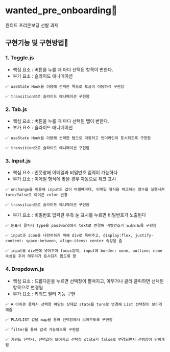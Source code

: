 # wanted_pre_onboarding👀
원티드 프리온보딩 선발 과제

## 구현기능 및 구현방법💬

### 1. Toggle.js
- 핵심 요소 : 버튼을 누를 때 마다 선택된 항목이 변한다.
- 부가 요소 : 슬라이드 애니메이션

```
✅ useState Hook을 이용해 선택한 쪽으로 토글이 이동하게 구현함

✅ transition으로 슬라이드 애니메이션 구현함
```

### 2. Tab.js
- 핵심 요소 : 버튼을 누를 때 마다 선택된 탭이 변한다.
- 부가 요소 : 슬라이드 애니메이션

```
✅ useState Hook을 이용해 선택한 탭으로 이동하고 언더라인이 표시되도록 구현함

✅ transition으로 슬라이드 애니메이션 구현함
```

### 3. Input.js
- 핵심 요소 : 인풋창에 이메일과 비밀번호 입력이 가능하다
- 부가 요소 : 이메일 형식에 맞을 경우 자동으로 체크 표시

```
✅ onchange를 이용해 input의 값이 바뀔때마다, 이메일 형식을 체크하는 함수를 실행시켜 ture/false로 아이콘 color 변경

✅ transition으로 슬라이드 애니메이션 구현함
```

- 부가 요소 : 비밀번호 입력란 우측 눈 표시를 누르면 비밀번호가 노출된다

```
✅ 눈표시 클릭시 type을 password에서 text로 변경해 비밀번호가 노출되도록 구현함

✅ input과 icon을 나란히하기 위해 div로 묶어주고, display:flex, justify-content: space-between, align-items: center 속성을 줌

✅ input을 div안에 넣어주어 focus일때, input에 border: none, outline: none 속성을 주어 테두리가 표시되지 않도록 함
```

### 4. Dropdown.js
- 핵심 요소 : 드롭다운을 누르면 선택창이 펼쳐지고, 아무거나 골라 클릭하면 선택된 항목으로 변경됨
- 부가 요소 : 키워드 필터 기능 구현

```
✅ ▼ 아이콘 클릭시 선택창 여닫는 상태값 state를 ture로 변경해 List 선택창이 보이게 해줌

✅ PLAYLIST 값을 map을 통해 선택창에서 보여주도록 구현함

✅ filter를 통해 검색 가능하도록 구현함

✅ 키워드 선택시, 선택값이 보여지고 선택창 state가 false로 변경되면서 선탱창이 닫히게 됨
```

